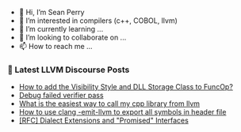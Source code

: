 - 👋 Hi, I’m Sean Perry
- 👀 I’m interested in compilers (c++, COBOL, llvm)
- 🌱 I’m currently learning ...
- 💞️ I’m looking to collaborate on ...
- 📫 How to reach me ...

<!---
s66perry/s66perry is a ✨ special ✨ repository because its `README.md` (this file) appears on your GitHub profile.
You can click the Preview link to take a look at your changes.
--->
### 📕 Latest LLVM Discourse Posts

<!-- DISCOURSE-LLVM:START -->
- [How to add the Visibility Style and DLL Storage Class to FuncOp?](https://discourse.llvm.org/t/how-to-add-the-visibility-style-and-dll-storage-class-to-funcop/71566#post_1)
- [Debug failed verifier pass](https://discourse.llvm.org/t/debug-failed-verifier-pass/71563#post_2)
- [What is the easiest way to call my cpp library from llvm](https://discourse.llvm.org/t/what-is-the-easiest-way-to-call-my-cpp-library-from-llvm/71565#post_1)
- [How to use clang -emit-llvm to export all symbols in header file](https://discourse.llvm.org/t/how-to-use-clang-emit-llvm-to-export-all-symbols-in-header-file/71550#post_3)
- [[RFC] Dialect Extensions and &quot;Promised&quot; Interfaces](https://discourse.llvm.org/t/rfc-dialect-extensions-and-promised-interfaces/60451#post_10)
<!-- DISCOURSE-LLVM:END -->
